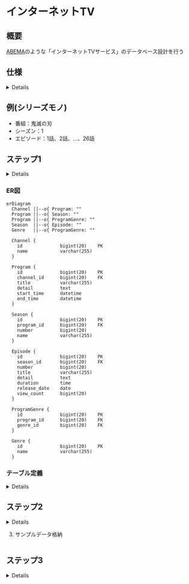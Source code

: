 # インターネットTV

## 概要
[ABEMA](https://abema.tv/)のような「インターネットTVサービス」のデータベース設計を行う  

## 仕様
<details>

- 複数のチャンネルがある
- 各チャンネルに時間帯ごとに番組枠が設定されている
- 番組はシリーズモノと単発モノがある
- シリーズモノは1シーズンのものと複数シーズンのものがある
- シリーズモノには各エピソードが設定されている
- 再放送があり、番組が複数チャンネルの異なる時間帯で放映される場合がある
- 番組情報として、以下が画面上に表示される
  - タイトル
  - 番組詳細
  - ジャンル
- 各エピソード情報として、以下が画面上に表示される
  - シーズン数 (※単発エピソードの場合は表示されない)
  - エピソード数 (※単発エピソードの場合は表示されない)
  - タイトル
  - エピソード詳細
  - 動画時間
  - 公開日
  - 視聴数
- 各番組は1つ以上のジャンルに属する
- ジャンル情報として、以下が存在する
  - アニメ
  - 映画
  - ドラマ
  - ニュース
- KPIとして、チャンネルの番組枠のエピソード毎に視聴数を記録する
- 1つのエピソードは複数の異なるチャンネル及び番組枠で放送されることがあるため、属するチャンネルの番組枠毎の視聴数についても記録する

</details>

## 例(シリーズモノ)
  - 番組：鬼滅の刃
  - シーズン：1
  - エピソード：1話、2話、...、26話

## ステップ1
<details>

データベース設計をする  
テーブルごとに以下を定義する
- テーブル名
- カラム名
- データ型
- NULL(NULL OK の場合のみ YES と記載)
- キー（キーが存在する場合、PRIMARY/INDEX のどちらかを記載）
- 初期値（ある場合のみ記載）
- AUTO INCREMENT（ある場合のみ YES と記載）
- 外部キー制約
- ユニークキー制約

以下のポイントを抑えること
- アプリケーションとして成立すること(プログラムを組んだ際に仕様を満たして動作すること)
- 正規化されていること

### エンティティ
- チャンネル
- 番組
- ジャンル
- シーズン
- エピソード

</details>

### ER図

```mermaid
erDiagram
  Channel ||--o{ Program: ""
  Program ||--o{ Season: ""
  Program ||--o{ ProgramGenre: ""
  Season  ||--o{ Episode: ""
  Genre   ||--o{ ProgramGenre: ""

  Channel {
    id              bigint(20)    PK
    name            varchar(255)    
  }

  Program {
    id              bigint(20)    PK
    channel_id      bigint(20)    FK
    title           varchar(255)    
    detail          text            
    start_time      datetime        
    end_time        datetime        
  }

  Season {
    id              bigint(20)    PK
    program_id      bigint(20)    FK
    number          bigint(20)      
    name            varchar(255)    
  }

  Episode {
    id              bigint(20)    PK
    season_id       bigint(20)    FK
    number          bigint(20)      
    title           varchar(255)    
    detail          text            
    duration        time            
    release_date    date            
    view_count      bigint(20)      
  }

  ProgramGenre {
    id              bigint(20)    PK
    program_id      bigint(20)    FK
    genre_id        bigint(20)    FK
  }

  Genre {
    id              bigint(20)    PK
    name            varchar(255)    
  }
```

</details>

### テーブル定義
<details>

### [channels テーブル]
テーブル名： channels
| COLUMN | DATA TYPE    | NULL | KEY     | DEFAULT | AUTO INCREMENT |
| ------ | ------------ | ---- | ------- | ------- | -------------- |
| id     | bigint(20)   |      | PRIMARY |         | YES            |
| name   | varchar(255) |      |         |         |                |

### [programs テーブル]
テーブル名： programs
| COLUMN     | DATA TYPE    | NULL | KEY     | DEFAULT | AUTO INCREMENT |
| ---------- | ------------ | ---- | ------- | ------- | -------------- |
| id         | bigint(20)   |      | PRIMARY |         | YES            |
| channel_id | bigint(20)   | YES  |         |         |                |
| title      | varchar(255) |      |         |         |                |
| detail     | text         |      |         |         |                |
| start_time | datetime     |      |         |         |                |
| end_time   | datetime     |      |         |         |                |

- 外部キー制約： channel_id に対して、 channels テーブルの id カラムから設定

### [seasons テーブル]
テーブル名： seasons
| COLUMN     | DATA TYPE    | NULL | KEY     | DEFAULT | AUTO INCREMENT |
| ---------- | ------------ | ---- | ------- | ------- | -------------- |
| id         | bigint(20)   |      | PRIMARY |         | YES            |
| program_id | bigint(20)   | YES  |         |         |                |
| number     | bigint(20)   | YES  |         |         |                |
| name       | varchar(255) | YES  |         |         |                |

- 外部キー制約： program_id に対して、 programs テーブルの id カラムから設定

### [episodes テーブル]
テーブル名： episodes
| COLUMN       | DATA TYPE    | NULL | KEY     | DEFAULT | AUTO INCREMENT |
| ------------ | ------------ | ---- | ------- | ------- | -------------- |
| id           | bigint(20)   |      | PRIMARY |         | YES            |
| season_id    | bigint(20)   | YES  |         |         |                |
| number       | bigint(20)   | YES  |         |         |                |
| title        | varchar(255) |      |         |         |                |
| detail       | text         |      |         |         |                |
| duration     | time         |      |         |         |                |
| release_date | date         |      |         |         |                |
| view_count   | bigint(20)   |      |         | 0       |                |

- 外部キー制約： season_id に対して、 seasons テーブルの id カラムから設定

### [program - genres テーブル]
テーブル名： program_genres
| COLUMN     | DATA TYPE  | NULL | KEY     | DEFAULT | AUTO INCREMENT |
| ---------- | ---------- | ---- | ------- | ------- | -------------- |
| id         | bigint(20) |      | PRIMARY |         | YES            |
| program_id | bigint(20) | YES  |         |         |                |
| genre_id   | bigint(20) | YES  |         |         |                |

- 外部キー制約： program_id に対して、 programs テーブルの id カラムから設定
- 外部キー制約： genres_id に対して、 genres テーブルの id カラムから設定

### [genres テーブル]
テーブル名： genres
| COLUMN | DATA TYPE    | NULL | KEY     | DEFAULT | AUTO INCREMENT |
| ------ | ------------ | ---- | ------- | ------- | -------------- |
| id     | bigint(20)   |      | PRIMARY |         | YES            |
| name   | varchar(255) |      |         |         |                |

</details>

## ステップ2
<details>

実際にテーブルを構築し、データを格納する  
手順をドキュメント化する  

### 手順概要
1. データベース構築
2. ステップ1で設計したテーブルの構築
3. サンプルデータ格納

### 目的
- データを実際に入れることでステップ3でデータ抽出クエリを試せるようにする
- 手順をドキュメントにまとめることで、自身がやり直したい時にすぐやり直せるようにする
- 手順を人が同じように行えるようにまとめることで、ドキュメントコミュニケーション力を上げる

### 手順詳細
1. データベース構築
```sql
CREATE DATABASE internet_tv;
USE internet_tv;
```

2. ステップ1で設計したテーブルの構築
```sql
CREATE TABLE channels (
  id              BIGINT(20)    NOT NULL PRIMARY KEY,
  name            VARCHAR(255)  NOT NULL             
);

CREATE TABLE programs (
  id              BIGINT(20)    NOT NULL PRIMARY KEY,
  channel_id      BIGINT(20)                        ,
  title           VARCHAR(255)  NOT NULL            ,
  detail          TEXT          NOT NULL            ,
  start_time      DATETIME      NOT NULL            ,
  end_time        DATETIME      NOT NULL            ,
  FOREIGN KEY     fk_channel_id(channel_id)          
  REFERENCES      channels(id)                       
);

CREATE TABLE seasons (
  id              BIGINT(20)    NOT NULL PRIMARY KEY,
  program_id      BIGINT(20)                        ,
  number          BIGINT(20)                        ,
  name            VARCHAR(255)                      ,
  FOREIGN KEY     fk_program_id(program_id)          
  REFERENCES      programs(id)                       
);

CREATE TABLE episodes (
  id              BIGINT(20)    NOT NULL PRIMARY KEY,
  season_id       BIGINT(20)                        ,
  number          BIGINT(20)                        ,
  title           VARCHAR(255)  NOT NULL            ,
  detail          TEXT          NOT NULL            ,
  duration        TIME          NOT NULL            ,
  release_date    DATE          NOT NULL            ,
  view_count      BIGINT(20)    NOT NULL            ,
  FOREIGN KEY     fk_season_id(season_id)            
  REFERENCES      seasons(id)                        
);

CREATE TABLE genres (
  id              BIGINT(20)    NOT NULL PRIMARY KEY,
  name            VARCHAR(255)  NOT NULL             
);

CREATE TABLE program_genres (
  id              BIGINT(20)    NOT NULL PRIMARY KEY,
  program_id      BIGINT(20)                        ,
  genre_id        BIGINT(20)                        ,
  FOREIGN KEY     fk_program_id(program_id)          
  REFERENCES      programs(id)                      ,
  FOREIGN KEY     fk_genre_id(genre_id)              
  REFERENCES      genres(id)                         
);
```

</details>

3. サンプルデータ格納


```sql

```

## ステップ3
<details>

以下のデータを抽出するクエリを作成する  

1. よく見られているエピソードを知りたいです。エピソード視聴数トップ3のエピソードタイトルと視聴数を取得してください
```sql
  SELECT title, view_count
    FROM episodes
ORDER BY view_count DESC
   LIMIT 3;
```

2. よく見られているエピソードの番組情報やシーズン情報も合わせて知りたいです。エピソード視聴数トップ3の番組タイトル、シーズン数、エピソード数、エピソードタイトル、視聴数を取得してください
```sql
    SELECT pg.title, s.number, e.number, e.title, e.view_count
      FROM episodes e
INNER JOIN seasons s
        ON e.season_id = s.id
INNER JOIN program_episodes pe
        ON e.id = pe.episode_id
INNER JOIN programs pg
        ON pe.program_id = pg.id
  ORDER BY e.view_count DESC
     LIMIT 3;
```

3. 本日の番組表を表示するために、本日、どのチャンネルの、何時から、何の番組が放送されるのかを知りたいです。  
   本日放送される全ての番組に対して、以下を取得してください。
   なお、番組の開始時刻が本日のものを本日放送される番組とみなすものとします
    - チャンネル名
    - 放送開始時刻(日付+時間)
    - 放送終了時刻
    - シーズン数
    - エピソード数
    - エピソードタイトル
    - エピソード詳細

4. ドラマというチャンネルがあったとして、ドラマのチャンネルの番組表を表示するために、本日から一週間分、何日の何時から何の番組が放送されるのかを知りたいです。
   ドラマのチャンネルに対して、放送開始時刻、放送終了時刻、シーズン数、エピソード数、エピソードタイトル、エピソード詳細を本日から一週間分取得してください


5. (advanced) 直近一週間で最も見られた番組が知りたいです。直近一週間に放送された番組の中で、エピソード視聴数合計トップ2の番組に対して、番組タイトル、視聴数を取得してください
6. (advanced) ジャンルごとの番組の視聴数ランキングを知りたいです。番組の視聴数ランキングはエピソードの平均視聴数ランキングとします。ジャンルごとに視聴数トップの番組に対して、ジャンル名、番組タイトル、エピソード平均視聴数を取得してください。

</details>
